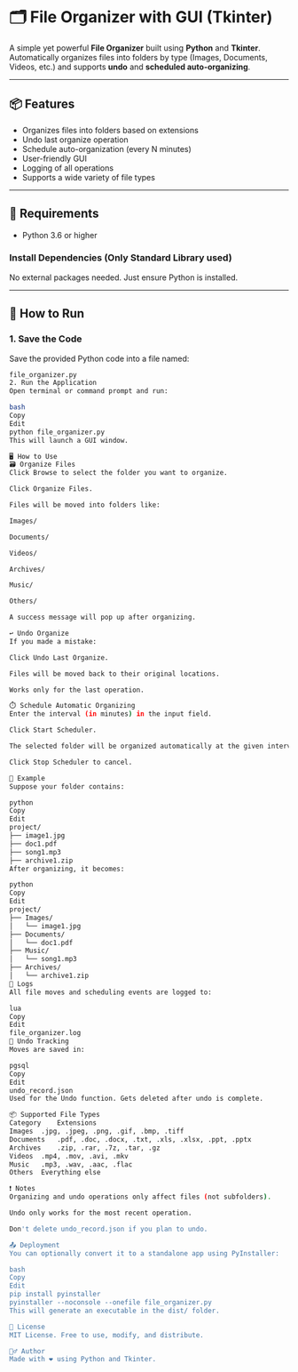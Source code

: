 # 🗂️ File Organizer with GUI (Tkinter)

A simple yet powerful **File Organizer** built using **Python** and **Tkinter**. Automatically organizes files into folders by type (Images, Documents, Videos, etc.) and supports **undo** and **scheduled auto-organizing**.

---

## 📦 Features

- Organizes files into folders based on extensions
- Undo last organize operation
- Schedule auto-organization (every N minutes)
- User-friendly GUI
- Logging of all operations
- Supports a wide variety of file types

---

## 🧰 Requirements

- Python 3.6 or higher

### Install Dependencies (Only Standard Library used)
No external packages needed. Just ensure Python is installed.

---

## 🚀 How to Run

### 1. Save the Code

Save the provided Python code into a file named:

```bash
file_organizer.py
2. Run the Application
Open terminal or command prompt and run:

bash
Copy
Edit
python file_organizer.py
This will launch a GUI window.

🖥️ How to Use
🗃️ Organize Files
Click Browse to select the folder you want to organize.

Click Organize Files.

Files will be moved into folders like:

Images/

Documents/

Videos/

Archives/

Music/

Others/

A success message will pop up after organizing.

↩️ Undo Organize
If you made a mistake:

Click Undo Last Organize.

Files will be moved back to their original locations.

Works only for the last operation.

⏱️ Schedule Automatic Organizing
Enter the interval (in minutes) in the input field.

Click Start Scheduler.

The selected folder will be organized automatically at the given interval.

Click Stop Scheduler to cancel.

📁 Example
Suppose your folder contains:

python
Copy
Edit
project/
├── image1.jpg
├── doc1.pdf
├── song1.mp3
├── archive1.zip
After organizing, it becomes:

python
Copy
Edit
project/
├── Images/
│   └── image1.jpg
├── Documents/
│   └── doc1.pdf
├── Music/
│   └── song1.mp3
├── Archives/
│   └── archive1.zip
📝 Logs
All file moves and scheduling events are logged to:

lua
Copy
Edit
file_organizer.log
🔄 Undo Tracking
Moves are saved in:

pgsql
Copy
Edit
undo_record.json
Used for the Undo function. Gets deleted after undo is complete.

📦 Supported File Types
Category	Extensions
Images	.jpg, .jpeg, .png, .gif, .bmp, .tiff
Documents	.pdf, .doc, .docx, .txt, .xls, .xlsx, .ppt, .pptx
Archives	.zip, .rar, .7z, .tar, .gz
Videos	.mp4, .mov, .avi, .mkv
Music	.mp3, .wav, .aac, .flac
Others	Everything else

❗ Notes
Organizing and undo operations only affect files (not subfolders).

Undo only works for the most recent operation.

Don't delete undo_record.json if you plan to undo.

📤 Deployment
You can optionally convert it to a standalone app using PyInstaller:

bash
Copy
Edit
pip install pyinstaller
pyinstaller --noconsole --onefile file_organizer.py
This will generate an executable in the dist/ folder.

📄 License
MIT License. Free to use, modify, and distribute.

🙋‍♂️ Author
Made with ❤️ using Python and Tkinter.
